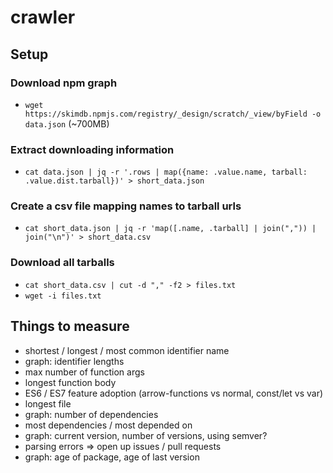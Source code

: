 # crawler

## Setup

### Download npm graph

* `wget https://skimdb.npmjs.com/registry/_design/scratch/_view/byField -o data.json` (~700MB)

### Extract downloading information

* `cat data.json | jq -r '.rows | map({name: .value.name, tarball: .value.dist.tarball})' > short_data.json`

### Create a csv file mapping names to tarball urls

* `cat short_data.json | jq -r 'map([.name, .tarball] | join(",")) | join("\n")' > short_data.csv`


### Download all tarballs

* `cat short_data.csv | cut -d "," -f2 > files.txt`
* `wget -i files.txt`

## Things to measure

* shortest / longest / most common identifier name
* graph: identifier lengths
* max number of function args
* longest function body
* ES6 / ES7 feature adoption (arrow-functions vs normal, const/let vs var)
* longest file
* graph: number of dependencies
* most dependencies / most depended on
* graph: current version, number of versions, using semver?
* parsing errors => open up issues / pull requests
* graph: age of package, age of last version
